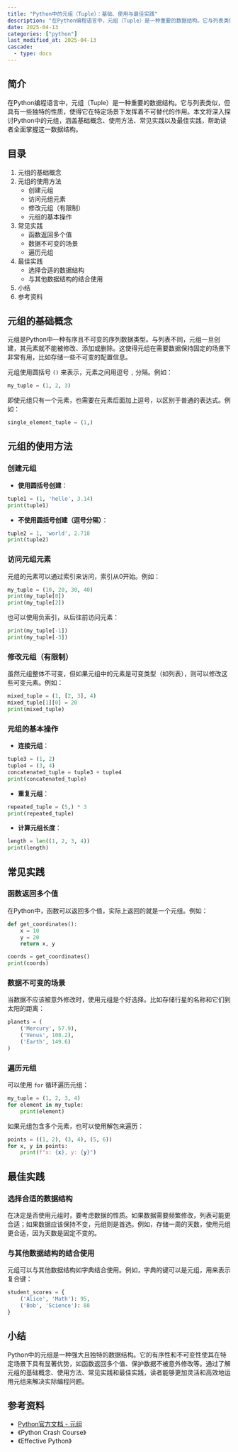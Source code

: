 ```yaml
---
title: "Python中的元组（Tuple）：基础、使用与最佳实践"
description: "在Python编程语言中，元组（Tuple）是一种重要的数据结构。它与列表类似，但具有一些独特的性质，使得它在特定场景下发挥着不可替代的作用。本文将深入探讨Python中的元组，涵盖基础概念、使用方法、常见实践以及最佳实践，帮助读者全面掌握这一数据结构。"
date: 2025-04-13
categories: ["python"]
last_modified_at: 2025-04-13
cascade:
  - type: docs
---
```



## 简介
在Python编程语言中，元组（Tuple）是一种重要的数据结构。它与列表类似，但具有一些独特的性质，使得它在特定场景下发挥着不可替代的作用。本文将深入探讨Python中的元组，涵盖基础概念、使用方法、常见实践以及最佳实践，帮助读者全面掌握这一数据结构。

<!-- more -->
## 目录
1. 元组的基础概念
2. 元组的使用方法
    - 创建元组
    - 访问元组元素
    - 修改元组（有限制）
    - 元组的基本操作
3. 常见实践
    - 函数返回多个值
    - 数据不可变的场景
    - 遍历元组
4. 最佳实践
    - 选择合适的数据结构
    - 与其他数据结构的结合使用
5. 小结
6. 参考资料

## 元组的基础概念
元组是Python中一种有序且不可变的序列数据类型。与列表不同，元组一旦创建，其元素就不能被修改、添加或删除。这使得元组在需要数据保持固定的场景下非常有用，比如存储一些不可变的配置信息。

元组使用圆括号 `()` 来表示，元素之间用逗号 `,` 分隔。例如：
```python
my_tuple = (1, 2, 3)
```
即使元组只有一个元素，也需要在元素后面加上逗号，以区别于普通的表达式。例如：
```python
single_element_tuple = (1,)
```

## 元组的使用方法

### 创建元组
- **使用圆括号创建**：
```python
tuple1 = (1, 'hello', 3.14)
print(tuple1)  
```
- **不使用圆括号创建（逗号分隔）**：
```python
tuple2 = 1, 'world', 2.718
print(tuple2)  
```

### 访问元组元素
元组的元素可以通过索引来访问，索引从0开始。例如：
```python
my_tuple = (10, 20, 30, 40)
print(my_tuple[0])  
print(my_tuple[2])  
```
也可以使用负索引，从后往前访问元素：
```python
print(my_tuple[-1])  
print(my_tuple[-3])  
```

### 修改元组（有限制）
虽然元组整体不可变，但如果元组中的元素是可变类型（如列表），则可以修改这些可变元素。例如：
```python
mixed_tuple = (1, [2, 3], 4)
mixed_tuple[1][0] = 20
print(mixed_tuple)  
```

### 元组的基本操作
- **连接元组**：
```python
tuple3 = (1, 2)
tuple4 = (3, 4)
concatenated_tuple = tuple3 + tuple4
print(concatenated_tuple)  
```
- **重复元组**：
```python
repeated_tuple = (5,) * 3
print(repeated_tuple)  
```
- **计算元组长度**：
```python
length = len((1, 2, 3, 4))
print(length)  
```

## 常见实践

### 函数返回多个值
在Python中，函数可以返回多个值，实际上返回的就是一个元组。例如：
```python
def get_coordinates():
    x = 10
    y = 20
    return x, y

coords = get_coordinates()
print(coords)  
```

### 数据不可变的场景
当数据不应该被意外修改时，使用元组是个好选择。比如存储行星的名称和它们到太阳的距离：
```python
planets = (
    ('Mercury', 57.9),
    ('Venus', 108.2),
    ('Earth', 149.6)
)
```

### 遍历元组
可以使用 `for` 循环遍历元组：
```python
my_tuple = (1, 2, 3, 4)
for element in my_tuple:
    print(element)
```
如果元组包含多个元素，也可以使用解包来遍历：
```python
points = ((1, 2), (3, 4), (5, 6))
for x, y in points:
    print(f"x: {x}, y: {y}")
```

## 最佳实践

### 选择合适的数据结构
在决定是否使用元组时，要考虑数据的性质。如果数据需要频繁修改，列表可能更合适；如果数据应该保持不变，元组则是首选。例如，存储一周的天数，使用元组更合适，因为天数是固定不变的。

### 与其他数据结构的结合使用
元组可以与其他数据结构如字典结合使用。例如，字典的键可以是元组，用来表示复合键：
```python
student_scores = {
    ('Alice', 'Math'): 95,
    ('Bob', 'Science'): 88
}
```

## 小结
Python中的元组是一种强大且独特的数据结构。它的有序性和不可变性使其在特定场景下具有显著优势，如函数返回多个值、保护数据不被意外修改等。通过了解元组的基础概念、使用方法、常见实践和最佳实践，读者能够更加灵活和高效地运用元组来解决实际编程问题。

## 参考资料
- [Python官方文档 - 元组](https://docs.python.org/3/tutorial/datastructures.html#tuples-and-sequences)
- 《Python Crash Course》
- 《Effective Python》
